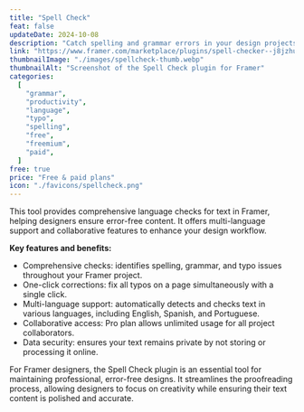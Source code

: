 ```yaml
---
title: "Spell Check"
feat: false
updateDate: 2024-10-08
description: "Catch spelling and grammar errors in your design projects."
link: "https://www.framer.com/marketplace/plugins/spell-checker--j8jzhu502kka9l3pa8712otjw/?via=julesvcode"
thumbnailImage: "./images/spellcheck-thumb.webp"
thumbnailAlt: "Screenshot of the Spell Check plugin for Framer"
categories:
  [
    "grammar",
    "productivity",
    "language",
    "typo",
    "spelling",
    "free",
    "freemium",
    "paid",
  ]
free: true
price: "Free & paid plans"
icon: "./favicons/spellcheck.png"
---
```


This tool provides comprehensive language checks for text in Framer, helping designers ensure error-free content. It offers multi-language support and collaborative features to enhance your design workflow.

<b>Key features and benefits:</b>

- Comprehensive checks: identifies spelling, grammar, and typo issues throughout your Framer project.
- One-click corrections: fix all typos on a page simultaneously with a single click.
- Multi-language support: automatically detects and checks text in various languages, including English, Spanish, and Portuguese.
- Collaborative access: Pro plan allows unlimited usage for all project collaborators.
- Data security: ensures your text remains private by not storing or processing it online.

For Framer designers, the Spell Check plugin is an essential tool for maintaining professional, error-free designs. It streamlines the proofreading process, allowing designers to focus on creativity while ensuring their text content is polished and accurate.
